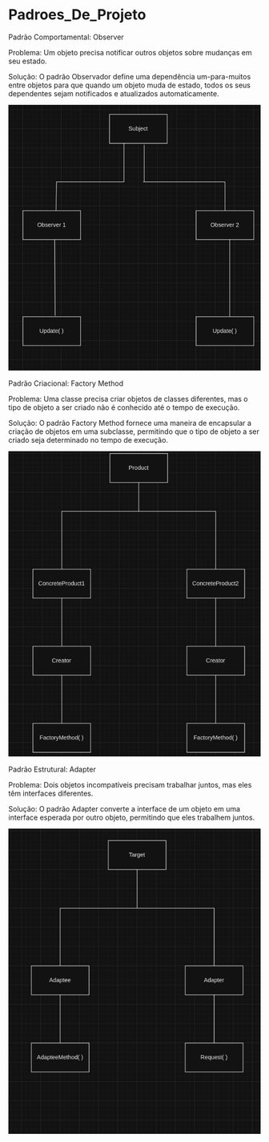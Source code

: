 # Padroes_De_Projeto

Padrão Comportamental: Observer

Problema: Um objeto precisa notificar outros objetos sobre mudanças em seu estado.

Solução: O padrão Observador define uma dependência um-para-muitos entre objetos para que quando um objeto muda de estado, todos os seus dependentes sejam notificados e atualizados automaticamente.

![Observer](Observer/Observer.png)

Padrão Criacional: Factory Method

Problema: Uma classe precisa criar objetos de classes diferentes, mas o tipo de objeto a ser criado não é conhecido até o tempo de execução.

Solução: O padrão Factory Method fornece uma maneira de encapsular a criação de objetos em uma subclasse, permitindo que o tipo de objeto a ser criado seja determinado no tempo de execução.

![Factory_Method](<Factory_Method/Factory Method.png>)

Padrão Estrutural: Adapter

Problema: Dois objetos incompatíveis precisam trabalhar juntos, mas eles têm interfaces diferentes.

Solução: O padrão Adapter converte a interface de um objeto em uma interface esperada por outro objeto, permitindo que eles trabalhem juntos.

![Adapter](Adapter/Adapter.png)

